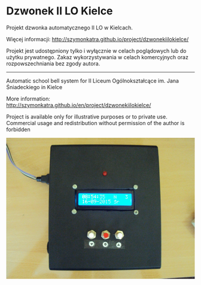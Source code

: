 # Dzwonek II LO Kielce

Projekt dzwonka automatycznego II LO w Kielcach.

Więcej informacji: http://szymonkatra.github.io/project/dzwonekiilokielce/

Projekt jest udostępniony tylko i wyłącznie w celach poglądowych lub do użytku prywatnego.
Zakaz wykorzystywania w celach komercyjnych oraz rozpowszechniania bez zgody autora.

--------------------------------------------

Automatic school bell system for II Liceum Ogólnokształcące im. Jana Śniadeckiego in Kielce

More information: http://szymonkatra.github.io/en/project/dzwonekiilokielce/

Project is available only for illustrative purposes or to private use.
Commercial usage and redistribution without permission of the author is forbidden

![Photo](photos/photo_1.JPG)
